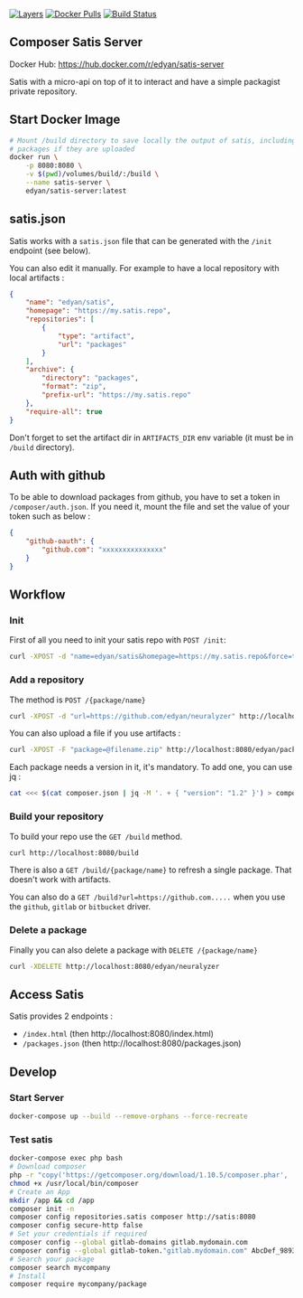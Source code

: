 [![Layers](https://images.microbadger.com/badges/image/edyan/satis-server.svg)](https://microbadger.com/images/edyan/satis-server "Get your own image badge on microbadger.com")
[![Docker Pulls](https://img.shields.io/docker/pulls/edyan/satis-server.svg)](https://hub.docker.com/r/edyan/satis-server/)
[![Build Status](https://travis-ci.com/edyan/docker-php.svg?branch=master)](https://travis-ci.com/edyan/docker-php)

## Composer Satis Server
Docker Hub: https://hub.docker.com/r/edyan/satis-server

Satis with a micro-api on top of it to interact and have a simple
packagist private repository.

## Start Docker Image
```bash
# Mount /build directory to save locally the output of satis, including the 
# packages if they are uploaded
docker run \
    -p 8080:8080 \
    -v $(pwd)/volumes/build/:/build \
    --name satis-server \ 
    edyan/satis-server:latest
```

## satis.json
Satis works with a `satis.json` file that can be generated with the
`/init` endpoint (see below).

You can also edit it manually. For example to have a local repository with
local artifacts :
```json
{
    "name": "edyan/satis",
    "homepage": "https://my.satis.repo",
    "repositories": [
        {
            "type": "artifact",
            "url": "packages"
        }
    ],
    "archive": {
        "directory": "packages",
        "format": "zip",
        "prefix-url": "https://my.satis.repo"
    },
    "require-all": true
}
```

Don't forget to set the artifact dir in `ARTIFACTS_DIR` env variable (it must
be in `/build` directory).

## Auth with github
To be able to download packages from github, you have to set 
a token in `/composer/auth.json`. If you need it, mount the file and set 
the value of your token such as below :
```json
{
    "github-oauth": {
        "github.com": "xxxxxxxxxxxxxxx"
    }
}
```

## Workflow
### Init
First of all you need to init your satis repo with `POST /init`: 
```bash
curl -XPOST -d "name=edyan/satis&homepage=https://my.satis.repo&force=true" http://localhost:8080/init
```

### Add a repository
The method is `POST /{package/name}`
```bash
curl -XPOST -d "url=https://github.com/edyan/neuralyzer" http://localhost:8080/edyan/neuralyzer
```

You can also upload a file if you use artifacts : 
```bash
curl -XPOST -F "package=@filename.zip" http://localhost:8080/edyan/package-name
```
Each package needs a version in it, it's mandatory. To add one, you can use
jq : 
```bash
cat <<< $(cat composer.json | jq -M '. + { "version": "1.2" }') > composer.json
```


### Build your repository
To build your repo use the `GET /build` method. 
```bash
curl http://localhost:8080/build
```

There is also a `GET /build/{package/name}` to refresh a single package. 
That doesn't work with artifacts. 

You can also do a `GET /build?url=https://github.com.....` when you use the 
`github`, `gitlab` or `bitbucket` driver. 

### Delete a package
Finally you can also delete a package with `DELETE /{package/name}`

```bash
curl -XDELETE http://localhost:8080/edyan/neuralyzer
```

## Access Satis
Satis provides 2 endpoints : 
- `/index.html` (then http://localhost:8080/index.html)
- `/packages.json` (then http://localhost:8080/packages.json)

## Develop
### Start Server
```bash
docker-compose up --build --remove-orphans --force-recreate
```

### Test satis
```bash
docker-compose exec php bash
# Download composer
php -r "copy('https://getcomposer.org/download/1.10.5/composer.phar', '/usr/local/bin/composer');"
chmod +x /usr/local/bin/composer
# Create an App
mkdir /app && cd /app
composer init -n
composer config repositories.satis composer http://satis:8080
composer config secure-http false
# Set your credentials if required
composer config --global gitlab-domains gitlab.mydomain.com
composer config --global gitlab-token."gitlab.mydomain.com" AbcDef_98939
# Search your package
composer search mycompany
# Install
composer require mycompany/package
```
